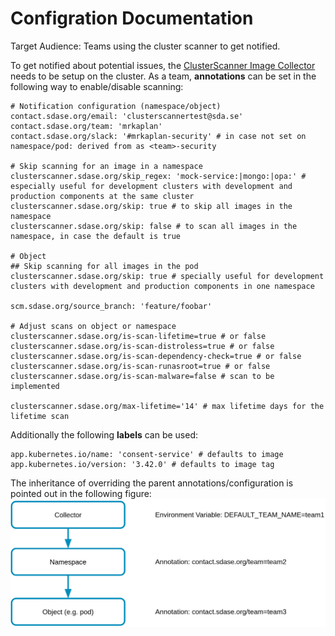 # Configration Documentation
Target Audience: Teams using the cluster scanner to get notified.

To get notified about potential issues, the [ClusterScanner Image Collector](../../deployment/clusterscanner-image-collector.md) needs to be setup on the cluster.
As a team, **annotations** can be set in the following way to enable/disable scanning:

```
# Notification configuration (namespace/object)
contact.sdase.org/email: 'clusterscannertest@sda.se'
contact.sdase.org/team: 'mrkaplan'
contact.sdase.org/slack: '#mrkaplan-security' # in case not set on namespace/pod: derived from as <team>-security

# Skip scanning for an image in a namespace
clusterscanner.sdase.org/skip_regex: 'mock-service:|mongo:|opa:' # especially useful for development clusters with development and production components at the same cluster
clusterscanner.sdase.org/skip: true # to skip all images in the namespace
clusterscanner.sdase.org/skip: false # to scan all images in the namespace, in case the default is true

# Object
## Skip scanning for all images in the pod
clusterscanner.sdase.org/skip: true # specially useful for development clusters with development and production components in one namespace

scm.sdase.org/source_branch: 'feature/foobar'

# Adjust scans on object or namespace
clusterscanner.sdase.org/is-scan-lifetime=true # or false
clusterscanner.sdase.org/is-scan-distroless=true # or false
clusterscanner.sdase.org/is-scan-dependency-check=true # or false
clusterscanner.sdase.org/is-scan-runasroot=true # or false
clusterscanner.sdase.org/is-scan-malware=false # scan to be implemented

clusterscanner.sdase.org/max-lifetime='14' # max lifetime days for the lifetime scan
```

Additionally the following **labels** can be used:

```
app.kubernetes.io/name: 'consent-service' # defaults to image
app.kubernetes.io/version: '3.42.0' # defaults to image tag
```


The inheritance of overriding the parent annotations/configuration is pointed out in the following figure:
![inheritance](inheritance.png)
